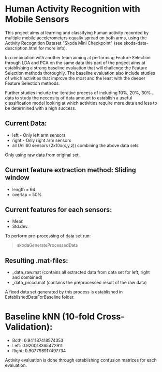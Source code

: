 Human Activity Recognition with Mobile Sensors
==============================================

This project aims at learning and classifying human activity recorded by multiple mobile accelerometers equally spread on both arms, using the Activity Recognition Dataset "Skoda Mini Checkpoint" (see skoda-data-description.html for more info).

In combination with another team aiming at performing Feature Selection through LDA and PCA on the same data this part of the project aims at establishing a strong baseline evaluation that will challenge the Feature Selection methods thoroughly. The baseline evaluation also include studies of which activities that improve the most and the least with the deeper Feature Selection methods.

Further studies include the iterative process of including 10%, 20%, 30% .. data to study the neccesity of data amount to establish a useful classification model looking at which activities require more data and less to be determined with a high success.

Current Data: 
-------------
- left - Only left arm sensors
- right - Only right arm sensors
- all (All 60 sensors (2x10x(x,y,z)) combining the above data sets

Only using raw data from original set.

Current feature extraction method: Sliding window
-------------------------------------------------
- length = 64
- overlap = 50%

Current features for each sensors: 
----------------------------------
- Mean 
- Std.dev.

To perform pre-processing of data set run:
> skodaGenerateProcessedData

Resulting .mat-files:
---------------------
- _data_raw.mat (contains all extracted data from data set for left, right and combined)
- _data_procd.mat (contains the preprocessed result of the raw data)

A fixed data set generated by this process is established in EstablishedDataForBaseline folder.

Baseline kNN (10-fold Cross-Validation):
========================================
- Both:     0.941187418574353
- Left:     0.920018365472911
- Right:    0.907796917497734

Activity evaluation is done through establishing confusion matrices for each evaluation.
